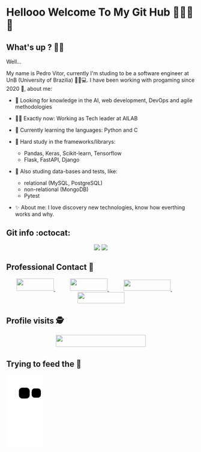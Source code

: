 # Hellooo Welcome To My Git Hub 👨🏾‍💻🚀

## What's up ? 👋🏿

Well...
<p>
My name is Pedro Vitor, currently I'm studing to be a software engineer at UnB (University of Brazilia) 👨‍🎓💻.
I have been working with progaming since 2020 🧠, about me:

- 🔬 Looking for knowledge in the AI, web development, DevOps and agile methodologies
- 👨‍💼 Exactly now: Working as Tech leader at AILAB
- 🌱 Currently learning the languages: Python and C
- 🤔 Hard study in the frameworks/librarys:
  - Pandas, Keras, Scikit-learn, Tensorflow
  - Flask, FastAPI, Django
- 🧪 Also studing data-bases and tests, like:
  - relational (MySQL, PostgreSQL)
  - non-relational (MongoDB)
  - Pytest

- ✨ About me: I love discovery new technologies, know how everthing works and why.

## Git info :octocat:

<p align="center">
<img height="180em"
      src="https://github-readme-stats.vercel.app/api/top-langs/?username=Peedrooo&text_color=FFFFFF&show_icons=true&exclude_repo=monitoria,DashEccomerce,Learning-HTML&count_private=true&bg_color=0D1117&layout=compact"
    /> <img height="180em" src="https://github-readme-stats.vercel.app/api?username=Peedrooo&count_private=true&show_icons=true&cache_seconds=86400&custom_title=Github%20Status&text_color=FFFFFF&bg_color=0D1117"
    />

</p>

## Professional Contact 📱

<p align="center">
    <a href="https://github.com/Peedrooo">
        <img width="100em" height="33em" src="https://img.shields.io/badge/github-%23100000.svg?&style=for-the-badge&logo=github&logoColor=white&Color&link=mailto:https://github.com/Peedrooo">
    </a>
    &nbsp;&nbsp;&nbsp;&nbsp;&nbsp;&nbsp;&nbsp;&nbsp;&nbsp;
    <a href="mailto:pedrovitora.jesus@gmail.com">
        <img width="100em" height="33em" src="https://img.shields.io/badge/gmail-D14836?&style=for-the-badge&logo=gmail&logoColor=white&link=mailto:pedrovitora.jesus@gmail.com">
    </a>
    &nbsp;&nbsp;&nbsp;&nbsp;&nbsp;&nbsp;&nbsp;&nbsp;&nbsp;
    <a href="https://www.linkedin.com/in/pedro-jesus-2709/">
        <img width="125em" height="30em" src="https://img.shields.io/badge/linkedin-%230077B5.svg?&style=for-the-badge&logo=linkedin&logoColor=white&link=mailto:https://www.linkedin.com/in/pedro-jesus-b6b6101ba/">
    </a>
    &nbsp;&nbsp;&nbsp;&nbsp;&nbsp;&nbsp;&nbsp;&nbsp;&nbsp;
    <a href="https://api.whatsapp.com/send?phone=5562995205598">
        <img width="125em" height="30em" src="https://img.shields.io/badge/whatsapp-%23100000.svg?&style=for-the-badge&logo=whatsapp&logoColor=white&color=#34af23">
    </a>

</p>

## Profile visits :detective:

 <p align="center">
   <img width="240em" height="32em" alingn="center" src="https://profile-counter.glitch.me/Peedrooo/count.svg" />
 </p>

## Trying to feed the 🐍

 ![Snake animation](https://github.com/Peedrooo/Peedrooo/blob/output/github-contribution-grid-snake.svg)
